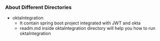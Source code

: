 ### About Different Directories
- oktaIntegration
    - It contain spring boot project integrated with JWT and okta
    - readm.md inside oktaIntegration directory will help you how to run oktaIntegration